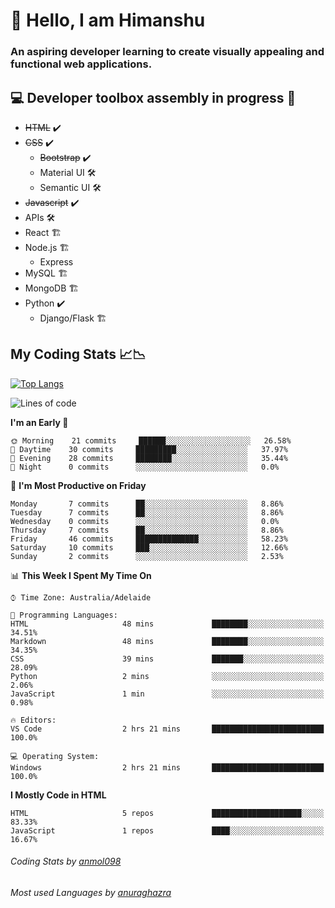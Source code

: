 # 👋 Hello, I am Himanshu

### An aspiring developer learning to create visually appealing and functional web applications.

## 💻 Developer toolbox assembly in progress 🧰

- <s>HTML</s> ✔️ 
- <s>CSS</s> ✔️
  - <s>Bootstrap</s> ✔️
  - Material UI 🛠️
  - Semantic UI 🛠️
 - <s>Javascript</s> ✔️
 - APIs 🛠️
 - React 🏗️
 - Node.js 🏗️
    - Express 
 - MySQL 🏗️
 - MongoDB 🏗️
 - Python ✔️
    - Django/Flask 🏗️
 
 
 ## My Coding Stats 📈📉
 
 [![Top Langs](https://github-readme-stats.vercel.app/api/top-langs/?username=himanshu-sxna&layout=compact)](https://github.com/anuraghazra/github-readme-stats)

<!--START_SECTION:waka-->
![Lines of code](https://img.shields.io/badge/From%20Hello%20World%20I%27ve%20Written-4006%20lines%20of%20code-blue)

**I'm an Early 🐤** 

```text
🌞 Morning    21 commits     ██████░░░░░░░░░░░░░░░░░░░   26.58% 
🌆 Daytime    30 commits     █████████░░░░░░░░░░░░░░░░   37.97% 
🌃 Evening    28 commits     ████████░░░░░░░░░░░░░░░░░   35.44% 
🌙 Night      0 commits      ░░░░░░░░░░░░░░░░░░░░░░░░░   0.0%

```
📅 **I'm Most Productive on Friday** 

```text
Monday       7 commits      ██░░░░░░░░░░░░░░░░░░░░░░░   8.86% 
Tuesday      7 commits      ██░░░░░░░░░░░░░░░░░░░░░░░   8.86% 
Wednesday    0 commits      ░░░░░░░░░░░░░░░░░░░░░░░░░   0.0% 
Thursday     7 commits      ██░░░░░░░░░░░░░░░░░░░░░░░   8.86% 
Friday       46 commits     ██████████████░░░░░░░░░░░   58.23% 
Saturday     10 commits     ███░░░░░░░░░░░░░░░░░░░░░░   12.66% 
Sunday       2 commits      ░░░░░░░░░░░░░░░░░░░░░░░░░   2.53%

```


📊 **This Week I Spent My Time On** 

```text
⌚︎ Time Zone: Australia/Adelaide

💬 Programming Languages: 
HTML                     48 mins             ████████░░░░░░░░░░░░░░░░░   34.51% 
Markdown                 48 mins             ████████░░░░░░░░░░░░░░░░░   34.35% 
CSS                      39 mins             ███████░░░░░░░░░░░░░░░░░░   28.09% 
Python                   2 mins              ░░░░░░░░░░░░░░░░░░░░░░░░░   2.06% 
JavaScript               1 min               ░░░░░░░░░░░░░░░░░░░░░░░░░   0.98%

🔥 Editors: 
VS Code                  2 hrs 21 mins       █████████████████████████   100.0%

💻 Operating System: 
Windows                  2 hrs 21 mins       █████████████████████████   100.0%

```

**I Mostly Code in HTML** 

```text
HTML                     5 repos             ████████████████████░░░░░   83.33% 
JavaScript               1 repos             ████░░░░░░░░░░░░░░░░░░░░░   16.67%

```



<!--END_SECTION:waka-->

###### Coding Stats by [anmol098](https://github.com/anmol098/waka-readme-stats)  
###### Most used Languages by [anuraghazra](https://github.com/anuraghazra/github-readme-stats)


